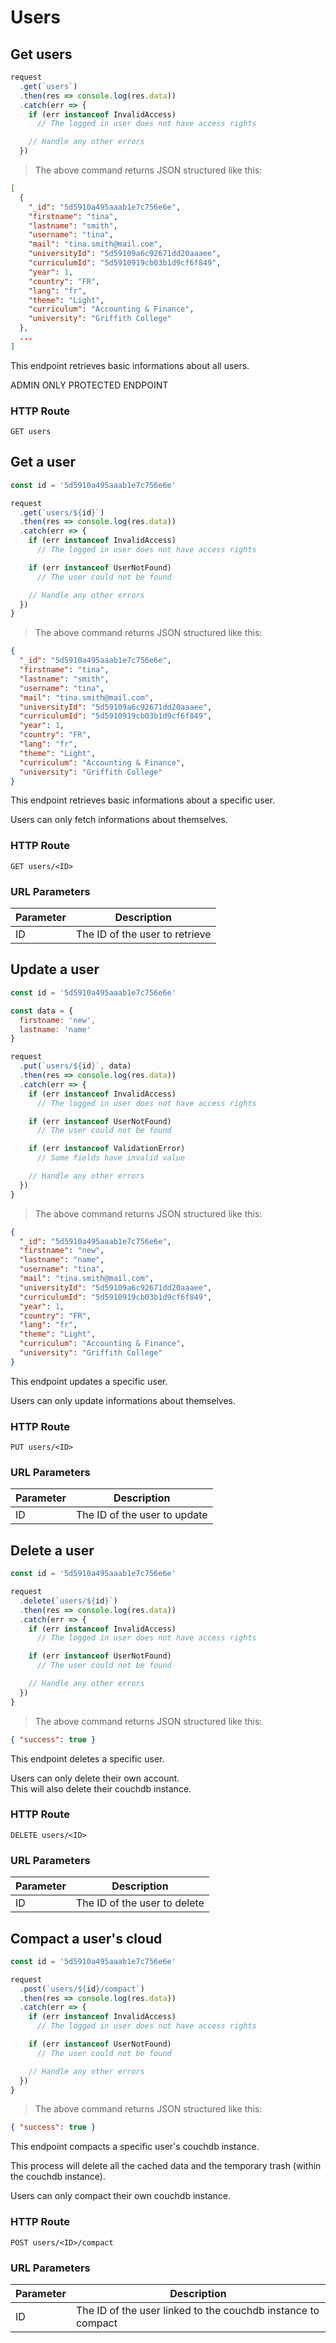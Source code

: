# Users

## Get users

```javascript
request
  .get(`users`)
  .then(res => console.log(res.data))
  .catch(err => {
    if (err instanceof InvalidAccess)
      // The logged in user does not have access rights

    // Handle any other errors
  })
```

> The above command returns JSON structured like this:

```json
[
  {
    "_id": "5d5910a495aaab1e7c756e6e",
    "firstname": "tina",
    "lastname": "smith",
    "username": "tina",
    "mail": "tina.smith@mail.com",
    "universityId": "5d59109a6c92671dd20aaaee",
    "curriculumId": "5d5910919cb03b1d9cf6f849",
    "year": 1,
    "country": "FR",
    "lang": "fr",
    "theme": "Light",
    "curriculum": "Accounting & Finance",
    "university": "Griffith College"
  },
  ...
]
```

This endpoint retrieves basic informations about all users.

<aside class="warning">
ADMIN ONLY PROTECTED ENDPOINT
</aside>

### HTTP Route

`GET users`

## Get a user

```javascript
const id = '5d5910a495aaab1e7c756e6e'

request
  .get(`users/${id}`)
  .then(res => console.log(res.data))
  .catch(err => {
    if (err instanceof InvalidAccess)
      // The logged in user does not have access rights

    if (err instanceof UserNotFound)
      // The user could not be found

    // Handle any other errors
  })
}
```

> The above command returns JSON structured like this:

```json
{
  "_id": "5d5910a495aaab1e7c756e6e",
  "firstname": "tina",
  "lastname": "smith",
  "username": "tina",
  "mail": "tina.smith@mail.com",
  "universityId": "5d59109a6c92671dd20aaaee",
  "curriculumId": "5d5910919cb03b1d9cf6f849",
  "year": 1,
  "country": "FR",
  "lang": "fr",
  "theme": "Light",
  "curriculum": "Accounting & Finance",
  "university": "Griffith College"
}
```

This endpoint retrieves basic informations about a specific user.

<aside class="notice">
Users can only fetch informations about themselves.
</aside>

### HTTP Route

`GET users/<ID>`

### URL Parameters

| Parameter | Description                    |
| --------- | ------------------------------ |
| ID        | The ID of the user to retrieve |

## Update a user

```javascript
const id = '5d5910a495aaab1e7c756e6e'

const data = {
  firstname: 'new',
  lastname: 'name'
}

request
  .put(`users/${id}`, data)
  .then(res => console.log(res.data))
  .catch(err => {
    if (err instanceof InvalidAccess)
      // The logged in user does not have access rights

    if (err instanceof UserNotFound)
      // The user could not be found

    if (err instanceof ValidationError)
      // Some fields have invalid value

    // Handle any other errors
  })
}
```

> The above command returns JSON structured like this:

```json
{
  "_id": "5d5910a495aaab1e7c756e6e",
  "firstname": "new",
  "lastname": "name",
  "username": "tina",
  "mail": "tina.smith@mail.com",
  "universityId": "5d59109a6c92671dd20aaaee",
  "curriculumId": "5d5910919cb03b1d9cf6f849",
  "year": 1,
  "country": "FR",
  "lang": "fr",
  "theme": "Light",
  "curriculum": "Accounting & Finance",
  "university": "Griffith College"
}
```

This endpoint updates a specific user.

<aside class="notice">
Users can only update informations about themselves.
</aside>

### HTTP Route

`PUT users/<ID>`

### URL Parameters

| Parameter | Description                  |
| --------- | ---------------------------- |
| ID        | The ID of the user to update |

## Delete a user

```javascript
const id = '5d5910a495aaab1e7c756e6e'

request
  .delete(`users/${id}`)
  .then(res => console.log(res.data))
  .catch(err => {
    if (err instanceof InvalidAccess)
      // The logged in user does not have access rights

    if (err instanceof UserNotFound)
      // The user could not be found

    // Handle any other errors
  })
}
```

> The above command returns JSON structured like this:

```json
{ "success": true }
```

This endpoint deletes a specific user.

<aside class="notice">
Users can only delete their own account.
</aside>

<aside class="notice">
This will also delete their couchdb instance.
</aside>

### HTTP Route

`DELETE users/<ID>`

### URL Parameters

| Parameter | Description                  |
| --------- | ---------------------------- |
| ID        | The ID of the user to delete |

## Compact a user's cloud

```javascript
const id = '5d5910a495aaab1e7c756e6e'

request
  .post(`users/${id}/compact`)
  .then(res => console.log(res.data))
  .catch(err => {
    if (err instanceof InvalidAccess)
      // The logged in user does not have access rights

    if (err instanceof UserNotFound)
      // The user could not be found

    // Handle any other errors
  })
}
```

> The above command returns JSON structured like this:

```json
{ "success": true }
```

This endpoint compacts a specific user's couchdb instance.

This process will delete all the cached data and the temporary trash (within the couchdb instance).

<aside class="notice">
Users can only compact their own couchdb instance.
</aside>

### HTTP Route

`POST users/<ID>/compact`

### URL Parameters

| Parameter | Description                  |
| --------- | ---------------------------- |
| ID        | The ID of the user linked to the couchdb instance to compact |
